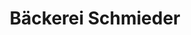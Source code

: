 ---
title: "Bäckerei Schmieder"
url: /hartmannsdorf-reichenau/baeckerei-schmieder/
shop: Bäckerei
---